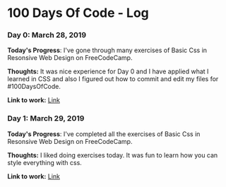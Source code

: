 # 100 Days Of Code - Log

### Day 0: March 28, 2019

**Today's Progress**: I've gone through many exercises of Basic Css in Resonsive Web Design on FreeCodeCamp.

**Thoughts:** It was nice experience for Day 0 and I have applied what I learned in CSS and also I figured out how to commit and edit my files for #100DaysOfCode.

**Link to work:** [Link](https://github.com/rishav10/100-days-of-code/blob/master/my_progress/Day%200)


### Day 1: March 29, 2019

**Today's Progress**: I've completed all the exercises of Basic Css in Resonsive Web Design on FreeCodeCamp.

**Thoughts:**  I liked doing exercises today. It was fun to learn how you can style everything with css.

**Link to work:** [Link](https://github.com/rishav10/100-days-of-code/blob/master/my_progress/Day1)


